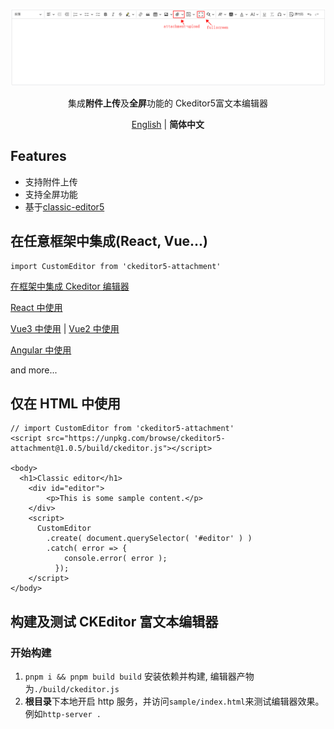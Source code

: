 <p align='center'>
  <img src='docs/img/screenshot.png' alt='screenshot' width='600'/>
</p>

<p align='center'>
集成<b>附件上传</b>及<b>全屏</b>功能的 Ckeditor5富文本编辑器
</p>

<p align='center'>
  <a href="https://github.com/hjwforever/ckeditor5-attachment/blob/main/README.md">English</a> | <b>简体中文</b>
<!-- Contributors: Thanks for getting interested, however, we DON'T accept new transitions to the README, thanks. -->
</p>

## Features

- 支持附件上传
- 支持全屏功能
- 基于[classic-editor5](https://ckeditor.com/docs/ckeditor5/latest/installation/getting-started/predefined-builds.html#classic-editor)

## 在任意框架中集成(React, Vue...)

```
import CustomEditor from 'ckeditor5-attachment'

```

[在框架中集成 Ckeditor 编辑器](https://ckeditor.com/docs/ckeditor5/latest/installation/getting-started/frameworks/overview.html)

[React 中使用](https://ckeditor.com/docs/ckeditor5/latest/installation/getting-started/frameworks/react.html)

[Vue3 中使用](https://ckeditor.com/docs/ckeditor5/latest/installation/getting-started/frameworks/vuejs-v3.html) | [Vue2 中使用](https://ckeditor.com/docs/ckeditor5/latest/installation/getting-started/frameworks/vuejs-v2.html)

[Angular 中使用](https://ckeditor.com/docs/ckeditor5/latest/installation/getting-started/frameworks/angular.html)

and more...

## 仅在 HTML 中使用

```
// import CustomEditor from 'ckeditor5-attachment'
<script src="https://unpkg.com/browse/ckeditor5-attachment@1.0.5/build/ckeditor.js"></script>

<body>
  <h1>Classic editor</h1>
    <div id="editor">
        <p>This is some sample content.</p>
    </div>
    <script>
      CustomEditor
        .create( document.querySelector( '#editor' ) )
        .catch( error => {
            console.error( error );
          });
    </script>
</body>

```

## 构建及测试 CKEditor 富文本编辑器

### 开始构建

1. `pnpm i && pnpm build build` 安装依赖并构建, 编辑器产物为`./build/ckeditor.js`
2. **根目录**下本地开启 http 服务，并访问`sample/index.html`来测试编辑器效果。例如`http-server .`
